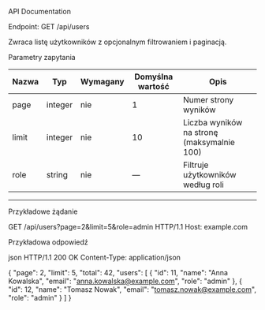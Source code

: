 API Documentation


Endpoint: GET /api/users

Zwraca listę użytkowników z opcjonalnym filtrowaniem i paginacją.


Parametry zapytania

| Nazwa   | Typ     | Wymagany | Domyślna wartość | Opis |
|---------|----------|----------|------------------|------|
| page    | integer  | nie      | 1                | Numer strony wyników |
| limit   | integer  | nie      | 10               | Liczba wyników na stronę (maksymalnie 100) |
| role    | string   | nie      | —                | Filtruje użytkowników według roli |

---

Przykładowe żądanie


GET /api/users?page=2&limit=5&role=admin HTTP/1.1
Host: example.com


Przykładowa odpowiedź

json
HTTP/1.1 200 OK
Content-Type: application/json

{
  "page": 2,
  "limit": 5,
  "total": 42,
  "users": [
    {
      "id": 11,
      "name": "Anna Kowalska",
      "email": "anna.kowalska@example.com",
      "role": "admin"
    },
    {
      "id": 12,
      "name": "Tomasz Nowak",
      "email": "tomasz.nowak@example.com",
      "role": "admin"
    }
  ]
}
